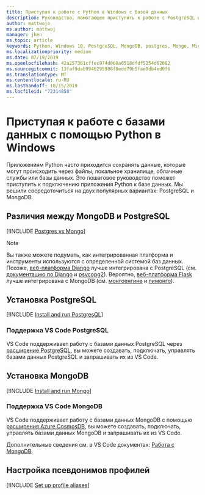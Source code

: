 ```yaml
---
title: Приступая к работе с Python в Windows с базой данных
description: Руководство, помогающее приступить к работе с PostgreSQL или MongoDB с Python в Windows.
author: mattwojo
ms.author: mattwoj
manager: jken
ms.topic: article
keywords: Python, Windows 10, PostgreSQL, MongoDB, postgres, Mongo, Microsoft, Python в Windows, Установка PostgreSQL в Windows, установка MongoDB в Windows, использование PostgreSQL с Python, использование MongoDB с Python, PostgreSQL на WSL, MongoDB на WSL
ms.localizationpriority: medium
ms.date: 07/19/2019
ms.openlocfilehash: 42a257361cffec974d060a6518dfdf5254d62082
ms.sourcegitcommit: 13faf9dab9946295986f8edd79b5fae0db4ed0f6
ms.translationtype: MT
ms.contentlocale: ru-RU
ms.lasthandoff: 10/15/2019
ms.locfileid: "72314858"
---
```

# <a name="get-started-using-databases-with-python-on-windows"></a>Приступая к работе с базами данных с помощью Python в Windows

Приложениям Python часто приходится сохранять данные, которые могут происходить через файлы, локальное хранилище, облачные службы или базы данных. Это пошаговое руководство поможет приступить к подключению приложения Python к базе данных. Мы решили сосредоточиться на двух популярных вариантах: PostgreSQL и MongoDB.

## <a name="differences-between-mongodb-and-postgresql"></a>Различия между MongoDB и PostgreSQL

[!INCLUDE [Postgres vs Mongo](../includes/postgres-v-mongo.md)]

> [!NOTE]
> Вы также можете подумать, как интегрированная платформа и инструменты используются с определенной системой баз данных. Похоже, [веб-платформа Django](./web-frameworks.md#hello-world-tutorial-for-django) лучше интегрирована с PostgreSQL (см. [документацию по Django](https://docs.djangoproject.com/en/2.2/ref/contrib/postgres/) и [psycopg2](https://github.com/psycopg/psycopg2)). Вероятно, [веб-платформа Flask](./web-frameworks.md#hello-world-tutorial-for-flask) лучше интегрирована с MongoDB (см. [монгоенгине](https://github.com/MongoEngine/flask-mongoengine) и [пимонго](https://github.com/dcrosta/flask-pymongo)).

## <a name="install-postgresql"></a>Установка PostgreSQL

[!INCLUDE [Install and run PostgresQL](../includes/install-and-run-postgres.md)]

### <a name="vs-code-support-for-postgresql"></a>Поддержка VS Code PostgreSQL

VS Code поддерживает работу с базами данных PostgreSQL через [расширение PostgreSQL](https://marketplace.visualstudio.com/items?itemName=ms-ossdata.vscode-postgresql), вы можете создавать, подключать, управлять базами данных PostgreSQL и запрашивать их из VS Code.

## <a name="install-mongodb"></a>Установка MongoDB

[!INCLUDE [Install and run Mongo](../includes/install-and-run-mongo.md)]

### <a name="vs-code-support-for-mongodb"></a>Поддержка VS Code MongoDB

VS Code поддерживает работу с базами данных MongoDB с помощью [расширения Azure CosmosDB](https://marketplace.visualstudio.com/items?itemName=ms-azuretools.vscode-cosmosdb), вы можете создавать, подключать, управлять базами данных MongoDB и запрашивать их из VS Code.

Дополнительные сведения см. в VS Code документах: [Работа с MongoDB](https://code.visualstudio.com/docs/azure/mongodb).

## <a name="set-up-profile-aliases"></a>Настройка псевдонимов профилей

[!INCLUDE [Set up profile aliases](../includes/profile-aliases.md)]
